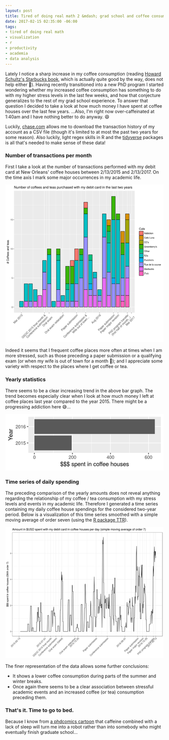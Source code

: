 ```yaml
---
layout: post
title: Tired of doing real math 2 &mdash; grad school and coffee consumption
date: 2017-02-15 02:35:00 -06:00
tags:
- tired of doing real math
- visualization
- r
- productivity
- academia
- data analysis
---
```


Lately I notice a sharp increase in my coffee consumption (reading [Howard Schultz's Starbucks book](https://www.amazon.com/Pour-Your-Heart-Into-Starbucks/dp/0786883561/ref=sr_1_3?ie=UTF8&qid=1487141175&sr=8-3&keywords=howard+schultz), which is actually quite good by the way, does not help either :grimacing:). Having recently transitioned into a new PhD program I started wondering whether my increased coffee consumption has something to do with my higher stress levels in the last few weeks, and how that conjecture generalizes to the rest of my grad school experience. To answer that question I decided to take a look at how much money I have spent at coffee houses over the last few years. ...Also, I'm right now over-caffeinated at 1:40am and I have nothing better to do anyway. :smile:

Luckily, [chase.com](https://www.chase.com/) allows me to download the transaction history of my account as a CSV file (though it's limited to at most the past two years for some reason). Also luckily, light regex skills in R and the [tidyverse](https://blog.rstudio.org/2016/09/15/tidyverse-1-0-0) packages is all that's needed to make sense of these data!

### Number of transactions per month

First I take a look at the number of transactions performed with my debit card at New Orleans' coffee houses between 2/13/2015 and 2/13/2017. On the time axis I mark some major occurrences in my academic life.

![Number of transactions performed with my debit card at New Orleans' coffee houses per month](/images/grad_school_coffee/Coffees_per_month.png?raw=true "Coffees per month")

Indeed it seems that I frequent coffee places more often at times when I am more stressed, such as those preceding a paper submission or a qualifying exam (or when my wife is out of town for a month :grimacing:); and I appreciate some variety with respect to the places where I get coffee or tea.

### Yearly statistics

There seems to be a clear increasing trend in the above bar graph. The trend becomes especially clear when I look at how much money I left at coffee places last year compared to the year 2015. There might be a progressing addiction here :sweat_smile:... 

![Amount spent at coffee places per year](/images/grad_school_coffee/Yearly_total_spent.png?raw=true "Yearly $$$ spent at coffee places")

### Time series of daily spending

The preceding comparison of the yearly amounts does not reveal anything regarding the relationship of my coffee / tea consumption with my stress levels and events in my academic life. Therefore I generated a time series containing my daily coffee house spendings for the considered two-year period. Below is a visualization of this time series smoothed with a simple moving average of order seven (using the [R package TTR](https://cran.r-project.org/package=TTR)).

![Time series of daily amounts spent at coffee places](/images/grad_school_coffee/SMA.png?raw=true "Daily spending at coffee places")

The finer representation of the data allows some further conclusions:

* It shows a lower coffee consumption during parts of the summer and winter breaks.
* Once again there seems to be a clear association between stressful academic events and an increased coffee (or tea) consumption preceding them.

### That's it. Time to go to bed.

Because I know from [a phdcomics cartoon](http://www.phdcomics.com/comics/archive.php?comicid=1415) that caffeine combined with a lack of sleep will turn me into a robot rather than into somebody who might eventually finish graduate school...
